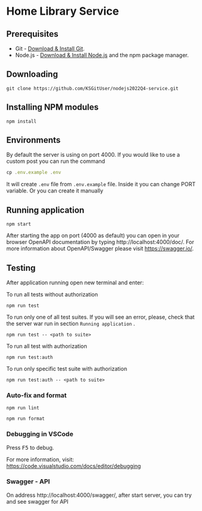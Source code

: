 # Home Library Service

## Prerequisites

- Git - [Download & Install Git](https://git-scm.com/downloads).
- Node.js - [Download & Install Node.js](https://nodejs.org/en/download/) and the npm package manager.

## Downloading

```
git clone https://github.com/KSGitUser/nodejs2022Q4-service.git
```

## Installing NPM modules

```
npm install
```

## Environments

By default the server is using on port 4000. If you would like to use a custom post you can run the command

```javascript
cp .env.example .env
```
It will create `.env` file from `.env.example` file. Inside it you can change PORT variable.
Or you can create it manually

## Running application

```
npm start
```

After starting the app on port (4000 as default) you can open
in your browser OpenAPI documentation by typing http://localhost:4000/doc/.
For more information about OpenAPI/Swagger please visit https://swagger.io/.

## Testing

After application running open new terminal and enter:

To run all tests without authorization

```
npm run test
```

To run only one of all test suites. If you will see an error, please, check that 
the server war run in section `Running application` .

```
npm run test -- <path to suite>
```

To run all test with authorization

```
npm run test:auth
```

To run only specific test suite with authorization

```
npm run test:auth -- <path to suite>
```

### Auto-fix and format

```
npm run lint
```

```
npm run format
```

### Debugging in VSCode

Press <kbd>F5</kbd> to debug.

For more information, visit: https://code.visualstudio.com/docs/editor/debugging


### Swagger - API
On address http://localhost:4000/swagger/, after start server, you can try and see swagger for API


